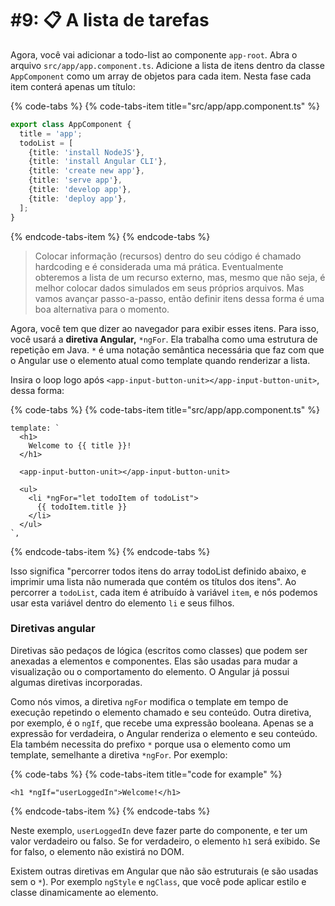 # \#9: 📋 A lista de tarefas

Agora, você vai adicionar a todo-list ao componente `app-root`. Abra o arquivo `src/app/app.component.ts`. Adicione a lista de itens dentro da classe `AppComponent` como um array de objetos para cada item. Nesta fase cada item conterá apenas um título:

{% code-tabs %}
{% code-tabs-item title="src/app/app.component.ts" %}
```typescript
export class AppComponent {
  title = 'app';
  todoList = [
    {title: 'install NodeJS'},
    {title: 'install Angular CLI'},
    {title: 'create new app'},
    {title: 'serve app'},
    {title: 'develop app'},
    {title: 'deploy app'},
  ];
}
```
{% endcode-tabs-item %}
{% endcode-tabs %}

> Colocar informação \(recursos\) dentro do seu código é chamado hardcoding e é considerada uma má prática. Eventualmente obteremos a lista de um recurso externo, mas, mesmo que não seja, é melhor colocar dados simulados em seus próprios arquivos. Mas vamos avançar passo-a-passo, então definir itens dessa forma é uma boa alternativa para o momento.

Agora, você tem que dizer ao navegador para exibir esses itens. Para isso, você usará a **diretiva Angular,** `*ngFor`. Ela trabalha como uma estrutura de repetição em Java.  `*` é uma notação semântica necessária que faz com que o Angular use o elemento atual como template quando renderizar a lista.


Insira o loop logo após `<app-input-button-unit></app-input-button-unit>`, dessa forma:

{% code-tabs %}
{% code-tabs-item title="src/app/app.component.ts" %}
```markup
template: `
  <h1>
    Welcome to {{ title }}!
  </h1>

  <app-input-button-unit></app-input-button-unit>

  <ul>
    <li *ngFor="let todoItem of todoList">
      {{ todoItem.title }}
    </li>
  </ul>
`,
```
{% endcode-tabs-item %}
{% endcode-tabs %}

Isso significa "percorrer todos itens do array todoList definido abaixo, e imprimir uma lista não numerada que contém os títulos dos itens". Ao percorrer a `todoList`, cada item é atribuído à variável `item`, e nós podemos usar esta variável dentro do elemento `li` e seus filhos.


### Diretivas angular

Diretivas são pedaços de lógica \(escritos como classes\) que podem ser anexadas a elementos e componentes. Elas são usadas para mudar a visualização ou o comportamento do elemento. O Angular já possui algumas diretivas incorporadas. 

Como nós vimos, a diretiva `ngFor` modifica o template em tempo de execução repetindo o elemento chamado e seu conteúdo. Outra diretiva, por exemplo, é o `ngIf`, que recebe uma expressão booleana. Apenas se a expressão for verdadeira, o Angular renderiza o elemento e seu conteúdo. Ela também necessita do prefixo `*` porque usa o elemento como um template, semelhante a diretiva `*ngFor`. Por exemplo:

{% code-tabs %}
{% code-tabs-item title="code for example" %}
```markup
<h1 *ngIf="userLoggedIn">Welcome!</h1>
```
{% endcode-tabs-item %}
{% endcode-tabs %}

Neste exemplo, `userLoggedIn` deve fazer parte do componente, e ter um valor verdadeiro ou falso. Se for verdadeiro, o elemento `h1` será exibido. Se for falso, o elemento não existirá no DOM.

Existem outras diretivas em Angular que não são estruturais \(e são usadas sem o `*`\). Por exemplo `ngStyle` e `ngClass`, que você pode aplicar estilo e classe dinamicamente ao elemento.
